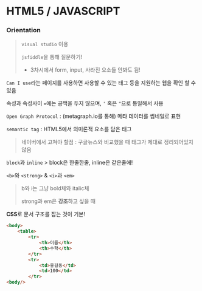 # HTML5 / JAVASCRIPT

### Orientation

> `visual studio` 이용
>
> `jsfiddle`을 통해 질문하기!
>
> * 3차시에서 form, input, 사라진 요소들 안봐도 됨!

`Can I use`라는 페이지를 사용하면 사용할 수 있는 태그 등을 지원하는 웹을 확인 할 수 있음

속성과 속성사이 `=`에는 공백을 두지 않으며, `'` 혹은 `"`으로 통일해서 사용

`Open Graph Protocol` : (metagraph.io를 통해) 메타 데이터를  썸네일로 표현

`semantic tag` : HTML5에서 의미론적 요소를 담은 태그

> 네이버에서 고쳐야 할점 : 구글뉴스와 비교했을 때 태그가 제대로 정리되어있지 않음

`block`과 `inline` > block은 한줄한줄, inline은 같은줄에!

`<b>`와 `<strong>` &  `<i>`과 `<em>` 

> b와 i는 그냥 bold체와 italic체
>
> strong과 em은 **강조**하고 싶을 때

**CSS**로 문서 구조를 잡는 것이 기본!

```html
<body>
	<table>
        <tr>
        	<th>이름</th>
            <th>수학</th>
        </tr>
        <tr>
        	<td>홍길동</td>
            <td>100</td>
        </tr>
<body/>
```

